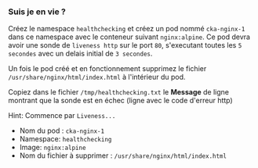 
### Suis je en vie ?


Créez le namespace `healthchecking` et créez un pod nommé `cka-nginx-1` dans ce namespace avec le conteneur suivant `nginx:alpine`.
Ce pod devra avoir une sonde de `liveness http` sur le port `80`, s'executant toutes les `5 secondes` avec un delais initial de `3 secondes`.

Un fois le pod créé et en fonctionnement supprimez le fichier `/usr/share/nginx/html/index.html` à l'intérieur du pod.

Copiez dans le fichier `/tmp/healthchecking.txt` le **Message** de ligne montrant que la sonde est en échec (ligne avec le code d'erreur http)

Hint: Commence par `Liveness...`


- Nom du pod : `cka-nginx-1`   
- Namespace: `healthchecking`
- Image: `nginx:alpine`
- Nom du fichier à supprimer : `/usr/share/nginx/html/index.html`
